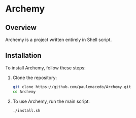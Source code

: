 # Archemy

## Overview
Archemy is a project written entirely in Shell script.

## Installation
To install Archemy, follow these steps:

1. Clone the repository:
   ```sh
   git clone https://github.com/paulemacedo/Archemy.git
   cd Archemy
   ```

3. To use Archemy, run the main script:
    ```sh
    ./install.sh
    ```
